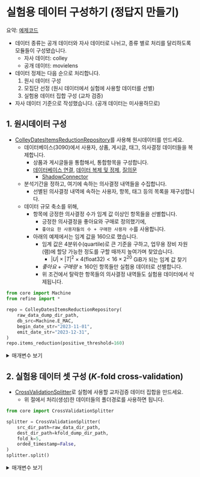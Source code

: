 
# 실험용 데이터 구성하기 (정답지 만들기)
요약: [예제코드](../ipynb/const_models_ex/dataset_creation.ipynb)
- 데이터 종류는 공개 데이터와 자사 데이터로 나뉘고, 종류 별로 처리를 달리하도록 모듈들이 구성됐습니다.
    - 자사 데이터: colley
    - 공개 데이터: movielens 
- 데이터 정제는 다음 순으로 처리합니다.
    1. 원시 데이터 구성
    2. 모집단 선정 (원시 데이터에서 실험에 사용할 데이터를 선별)
    3. 실험용 데이터 집합 구성 (교차 검증)
- 자사 데이터 기준으로 작성했습니다. (공개 데이터는 미사용하므로)

## 1. 원시데이터 구성
- [ColleyDatesItemsReductionRepository](../refine/colley/colley_dates_items_reduction_repository.py)를 사용해 원시데이터를 만드세요.
    - 데이터베이스(3090)에서 사용자, 상품, 게시글, 태그, 의사결정 데이터들을 복제합니다.
        - 상품과 게시글들을 통합해서, 통합항목을 구성합니다.
        - [데이터베이스 연결](../core/repo/base_repository.py), [데이터 복제 및 정제](../refine/colley/colley_dates_repository.py), [질의문](../refine/colley/colley_dates_queries.py)
            - [ShadowConnector](../core/repo/shadow_conn.py)
    - 분석기간을 정하고, 여기에 속하는 의사결정 내역들을 수집합니다.
        - 선별된 의사결정 내역에 속하는 사용자, 항목, 태그 등의 목록을 재구성합니다.
    - 데이터 규모 축소를 위해, 
        - 항목에 긍정한 의사결정 수가 임계 값 이상인 항목들을 선별합니다.
            - 긍정한 의사결정을 좋아요와 구매로 정의했기에,
            - `좋아요 한 사용자들의 수 + 구매한 사용자 수`를 사용합니다.
        - 아래의 예제에서는 임계 값을 160으로 했습니다.
            - 임계 값은 4분위수(quartile)로 큰 기준을 구하고, 업무용 장비 자원(램)에 할당 가능한 정도를 구할 때까지 높여가며 찾았습니다.
                - $|U|\times |T|^{2} \times 4(\text{float32}) < 16 \times 2^{20}$ GiB가 되는 임계 값 찾기
            - $좋아요+구매량 \geq 160$인 항목들만 실험용 데이터로 선별합니다.
            - 위 조건에서 탈락한 항목들의 의사결정 내역들도 실험용 데이터에서 삭제됩니다.
```python
from core import Machine
from refine import *

repo = ColleyDatesItemsReductionRepository(
    raw_data_dump_dir_path,
    db_src=Machine.E_MAC,
    begin_date_str="2023-11-01",
    emit_date_str="2023-12-31",
)
repo.items_reduction(positive_threshold=160)
```

<details>
<summary>매개변수 보기</summary>

raw_datas_dump_dir_path
- 데이터 베이스에서 복제된 원시 데이터가 저장될 `폴더경로`입니다.

db_src
- 접근할 데이터 베이스에 관한 열거자입니다. 업무용 노트북을 기본 값으로 합니다.

begin_date_str
- 의사결정 내역 수집의 시작날짜입니다.
- 해당일을 포함해 원시 데이터가 구성됩니다.

begin_date_str
- 의사결정 내역 수집의 종료날짜입니다.
- 해당일을 포함해 원시 데이터가 구성됩니다.

positive_threshold
- 항목에 긍정한 의사결정 수(좋아요, 구매 빈도의 합)의 임계 값입니다. 설정 값보다 작은 항목들은 여과됩니다.

</details>

## 2. 실험용 데이터 셋 구성 ($K$-fold cross-validation)
- [CrossValidationSplitter](../core/eval/splitter/cross_validation_splitter.py)로 실험에 사용할 교차검증 데이터 집합을 만드세요.
    - 위 절에서 처리(생성)한 데이터들의 폴더경로를 사용하면 됩니다. 

```python
from core import CrossValidationSplitter

splitter = CrossValidationSplitter(
    src_dir_path=raw_data_dir_path,
    dest_dir_path=kfold_dump_dir_path,
    fold_k=5,
    orded_timestamp=False,
)
splitter.split()
```

<details>
<summary>매개변수 보기</summary>

src_dir_path
- 원시 데이터가 저장된 `폴더경로`입니다.

dest_dir_path
- 교차검증 데이터 셋이 출력될 `폴더경로`입니다.

fold_k
- 원시 의사결정 내역들을 $K$개로 나눠서, 실험용 교차검증 집합들을 구성합니다.

orded_timestamp
- 원시 의사결정 내역들을 나누기 전, 의사결정된 시간을 기준으로 의사결정 내역들을 정렬합니다.
</details>

